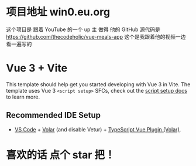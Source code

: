# 项目地址 win0.eu.org


这个项目是 跟着 YouTube 的一个 up 主 做得
他的 GitHub 源代码是 https://github.com/thecodeholic/vue-meals-app
这个是我跟着他的视频一边看一遍写的

# Vue 3 + Vite

This template should help get you started developing with Vue 3 in Vite. The template uses Vue 3 `<script setup>` SFCs, check out the [script setup docs](https://v3.vuejs.org/api/sfc-script-setup.html#sfc-script-setup) to learn more.

## Recommended IDE Setup

- [VS Code](https://code.visualstudio.com/) + [Volar](https://marketplace.visualstudio.com/items?itemName=Vue.volar) (and disable Vetur) + [TypeScript Vue Plugin (Volar)](https://marketplace.visualstudio.com/items?itemName=Vue.vscode-typescript-vue-plugin).

# 喜欢的话 点个 star 把！
